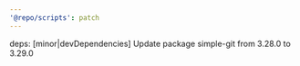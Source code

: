 ```yaml
---
'@repo/scripts': patch
---
```


deps: [minor|devDependencies] Update package simple-git from 3.28.0 to 3.29.0
